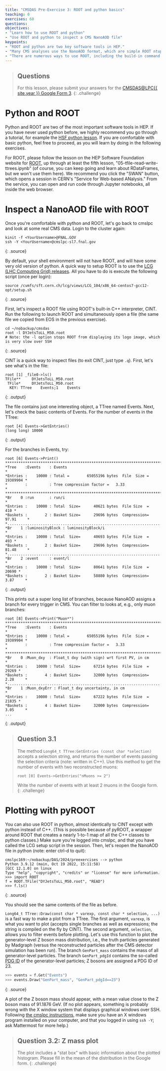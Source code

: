 ```yaml
---
title: "CMSDAS Pre-Exercise 3: ROOT and python basics"
teaching: 0
exercises: 60
questions:
objectives:
- "Learn how to use ROOT and python"
- "Use ROOT and python to inspect a CMS NanoAOD file"
keypoints:
- "ROOT and python are two key software tools in HEP."
- "Many CMS analyses use the NanoAOD format, which are simple ROOT ntuples that can be analyzed with standalone ROOT or pyROOT."
- "There are numerous ways to use ROOT, including the build-in command line interface (based on CINT, a C++ interpreter), pyROOT, Jupyter notebooks, compiled C++, and more."
---
```


> ## Questions
> For this lesson, please submit your answers for the [CMSDAS@LPC{{ site.year }} Google Form 3][Set3_form].
{: .challenge}

# Python and ROOT

Python and ROOT are two of the most important software tools in HEP. If you have never used python before, we highly recommend you go through a tutorial, for example the [HSF python lesson](https://swcarpentry.github.io/python-novice-inflammation/). If you are comfortable with basic python, feel free to proceed, as you will learn by doing in the following exercises. 

For ROOT, please follow the lesson on the HEP Software Foundation website for [ROOT](https://swcarpentry.github.io/python-novice-inflammation/), up through at least the fifth lesson, "05-tfile-read-write-ttrees.ipynb" (of course, you can keep going and learn about RDataFrames, but we won't use them here). We recommend you click the "SWAN" button, which opens a session in CERN's "Service for Web-based ANalysis." From the service, you can open and run code through Jupyter notebooks, all inside the web browser.

# Inspect a NanoAOD file with ROOT
Once you're comfortable with python and ROOT, let's go back to cmslpc and look at some real CMS data. 
Login to the cluster again:

```shell
kinit -f <YourUsername>@FNAL.GOV
ssh -Y <YourUsername>@cmslpc-sl7.fnal.gov
```
 {: .source}

By default, your shell environment will not have ROOT, and will have some very old version of python. 
A quick way to setup ROOT is to use the [LCG (LHC Computing Grid) releases](https://lcgdocs.web.cern.ch/lcgdocs/lcgreleases/introduction/). 
All you have to do is execute the following script (once per login):

```shell
source /cvmfs/sft.cern.ch/lcg/views/LCG_104/x86_64-centos7-gcc12-opt/setup.sh
```
 {: .source}

 First, let's inspect a ROOT file using ROOT's built-in C++ interpreter, CINT. 
 Run the following to launch ROOT and simultaneously open a file (the same file we copied from EOS in the previous exercise).

 ```shell
cd ~/nobackup/cmsdas
root -l DYJetsToLL_M50.root
# Note: the -l option stops ROOT from displaying its logo image, which is very slow over SSH
```
 {: .source}

CINT is a quick way to inspect files (to exit CINT, just type `.q`). First, let's see what's in the file:

```shell
root [1] _file0->ls()
TFile**		DYJetsToLL_M50.root	
 TFile*		DYJetsToLL_M50.root	
  KEY: TTree	Events;1	Events
```
{: .output}

The file contains just one interesting object, a TTree named Events. Next, let's check the basic contents of Events. For the number of events in the TTree:
```shell
root [4] Events->GetEntries()
(long long) 10000
```
{: .output}

For the branches in Events, try:
```shell
root [6] Events->Print()
******************************************************************************
*Tree    :Events    : Events                                                 *
*Entries :    10000 : Total =        65055196 bytes  File  Size =   19389904 *
*        :          : Tree compression factor =   3.33                       *
******************************************************************************
*Br    0 :run       : run/i                                                  *
*Entries :    10000 : Total  Size=      40621 bytes  File Size  =        410 *
*Baskets :        2 : Basket Size=      29696 bytes  Compression=  97.91     *
*............................................................................*
*Br    1 :luminosityBlock : luminosityBlock/i                                *
*Entries :    10000 : Total  Size=      40693 bytes  File Size  =        493 *
*Baskets :        2 : Basket Size=      29696 bytes  Compression=  81.48     *
*............................................................................*
*Br    2 :event     : event/l                                                *
*Entries :    10000 : Total  Size=      80641 bytes  File Size  =      20690 *
*Baskets :        2 : Basket Size=      58880 bytes  Compression=   3.87     *
```
{: .output}

This prints out a super long list of branches, because NanoAOD assigns a branch for every trigger in CMS. You can filter to looks at, e.g., only muon branches:

```shell
root [8] Events->Print("Muon*")
******************************************************************************
*Tree    :Events    : Events                                                 *
*Entries :    10000 : Total =        65055196 bytes  File  Size =   19389904 *
*        :          : Tree compression factor =   3.33                       *
******************************************************************************
*Br    0 :Muon_dxy  : Float_t dxy (with sign) wrt first PV, in cm            *
*Entries :    10000 : Total  Size=      67214 bytes  File Size  =      29269 *
*Baskets :        4 : Basket Size=      32000 bytes  Compression=   2.28     *
*............................................................................*
*Br    1 :Muon_dxyErr : Float_t dxy uncertainty, in cm                       *
*Entries :    10000 : Total  Size=      67222 bytes  File Size  =      21835 *
*Baskets :        4 : Basket Size=      32000 bytes  Compression=   3.05     *
...
```
{: .output}


> ## Question 3.1
> The method ``Long64_t TTree:GetEntries (const char *selection)`` accepts a selection string, and returns the number of events passing the selection criteria (note: written in C++). Use this method to get the number of events with two reconstructed muons:
> 
> ```shell
> root [0] Events->GetEntries("nMuons >= 2")
> ```
> 
> Write the number of events with at least 2 muons in the Google form. 
{: .challenge}

# Plotting with pyROOT
You can also use ROOT in python, almost identically to CINT except with python instead of C++. 
(This is possible because of pyROOT, a wrapper around ROOT that creates a nearly 1-to-1 map of all the C++ classes to python classes.)
Make sure you're logged into cmslpc, and that you have called the LCG setup script in the session. 
Then, let's reopen the NanoAOD file in python (note: enter ctrl-d to quit):

```shell
cmslpc169:~/nobackup/DAS/2024/preexercises --> python
Python 3.9.12 (main, Oct 19 2022, 15:11:58) 
[GCC 12.1.0] on linux
Type "help", "copyright", "credits" or "license" for more information.
>>> import ROOT
f = ROOT.TFile("DYJetsToLL_M50.root", "READ")
>>> f.ls()
```
{: .source}

You should see the same contents of the file as before. 

`Long64_t TTree::Draw(const char * varexp, const char * selection, ...)` is a fast way to make a plot from a TTree. 
The first argument, `varexp`, is what you want to plot (accepts single branches as well as expressions; the string is compiled on the fly by CINT). 
The second argument, `selection`, allows you to filter events before plotting. 
Let's use this function to plot the generator-level Z boson mass distribution, i.e., the truth particles generated by Madgraph (versus the reconstructed particles after the CMS detector simulation has been run). 
The branch `GenPart_mass` contains the mass of all generator-level particles. 
The branch `GenPart_pdgId` contains the so-called [PDG ID](https://pdg.lbl.gov/2023/mcdata/mc_particle_id_contents.html) of the generator-level particles; Z bosons are assigned a PDG ID of 23. 
```python
>>> events = f.Get("Events")
>>> events.Draw("GenPart_mass", "GenPart_pdgId==23")
```
{: .source}

A plot of the Z boson mass should appear, with a mean value close to the Z boson mass of 91.1876 GeV. (If no plot appears, something is probably wrong with the X window system that displays graphical windows over SSH. Following [the cmslpc instructions](https://uscms.org/uscms_at_work/computing/getstarted/uaf.shtml), make sure you have an X windows program installed on your computer, and that you logged in using `ssh -Y`; ask Mattermost for more help.)


> ## Question 3.2: Z mass plot
> The plot includes a "stat box" with basic information about the plotted histogram. Please fill in the mean of the distribution in the Google form. 
{: .challenge}

[Set3_form]: https://forms.gle/KpqmLGGk6aV1thbB8